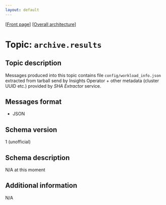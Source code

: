 ```yaml
---
layout: default
---
```

\[[Front page](../overall-architecture.html)\] \[[Overall architecture](../overall-architecture.html)\]



# Topic: `archive.results`



## Topic description

Messages produced into this topic contains file `config/workload_info.json` extracted from tarball send by Insights Operator + other metadata (cluster UUID etc.) provided by *SHA Extractor* service.



## Messages format

* JSON



## Schema version

1 (unofficial)



## Schema description

N/A at this moment



## Additional information

N/A

